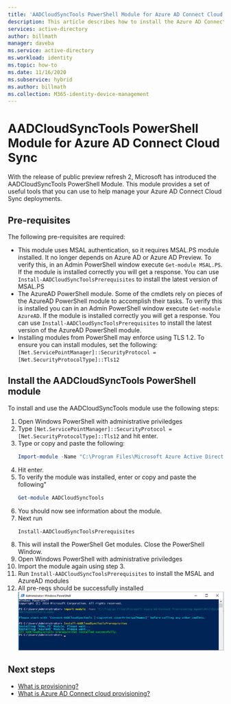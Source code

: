 ```yaml
---
title: 'AADCloudSyncTools PowerShell Module for Azure AD Connect Cloud Sync'
description: This article describes how to install the Azure AD Connect cloud provisioning agent.
services: active-directory
author: billmath
manager: daveba
ms.service: active-directory
ms.workload: identity
ms.topic: how-to
ms.date: 11/16/2020
ms.subservice: hybrid
ms.author: billmath
ms.collection: M365-identity-device-management
---
```


# AADCloudSyncTools PowerShell Module for Azure AD Connect Cloud Sync

With the release of public preview refresh 2, Microsoft has introduced the AADCloudSyncTools PowerShell Module.  This module provides a set of useful tools that you can use to help manage your Azure AD Connect Cloud Sync deployments.

## Pre-requisites
The following pre-requisites are required:
- This module uses MSAL authentication, so it requires MSAL.PS module installed. It no longer depends on Azure AD or Azure AD Preview.   To verify this, in an Admin PowerShell window execute `Get-module MSAL.PS`. If the module is installed correctly you will get a response.  You can use `Install-AADCloudSyncToolsPrerequisites` to install the latest version of MSAL.PS
- The AzureAD PowerShell module.  Some of the cmdlets rely on pieces of the AzureAD PowerShell module to accomplish their tasks.  To verify this is installed you can in an Admin PowerShell window execute `Get-module AzureAD`. If the module is installed correctly you will get a response.  You can use `Install-AADCloudSyncToolsPrerequisites` to install the latest version of the AzureAD PowerShell module.
- Installing modules from PowerShell may enforce using TLS 1.2.  To ensure you can install modules, set the following: \
`[Net.ServicePointManager]::SecurityProtocol = [Net.SecurityProtocolType]::Tls12 `

## Install the AADCloudSyncTools PowerShell module
To install and use the AADCloudSyncTools module use the following steps:

1.  Open Windows PowerShell with administrative priviledges
2.  Type `[Net.ServicePointManager]::SecurityProtocol = [Net.SecurityProtocolType]::Tls12` and hit enter.
3.  Type or copy and paste the following: 
	``` powershell
	Import-module -Name "C:\Program Files\Microsoft Azure Active Directory Connect Provisioning Agent\Utility\AADCloudSyncTools"
	```
3.  Hit enter.
4.  To verify the module was installed, enter or copy and paste the following"
	```powershell
	Get-module AADCloudSyncTools
	```
5.  You should now see information about the module.
6.  Next run
	``` powershell
	Install-AADCloudSyncToolsPrerequisites
	```
7.  This will install the PowerShell Get modules.  Close the PowerShell Window.
8.  Open Windows PowerShell with administrative priviledges
9.  Import the module again using step 3.
10. Run `Install-AADCloudSyncToolsPrerequisites` to install the MSAL and AzureAD modules
11. All pre-reqs should be successfully installed
 ![Install module](media/reference-powershell/install-1.png)



## Next steps 

- [What is provisioning?](what-is-provisioning.md)
- [What is Azure AD Connect cloud provisioning?](what-is-cloud-provisioning.md)

